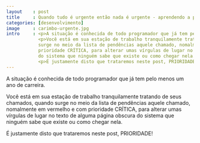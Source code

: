 ```yaml
---
layout    : post
title     : Quando tudo é urgente então nada é urgente - aprendendo a priorizar
categories: [desenvolvimento]
image     : carimbo-urgente.jpg
intro     : <p>A situação é conhecida de todo programador que já tem pelo menos um ano de carreira.</p>
            <p>Você está em sua estação de trabalho tranquilamente tratando de seus chamados, quando
            surge no meio da lista de pendências aquele chamado, nomalmente em vermelho e com 
            prioridade CRÍTICA, para alterar umas vírgulas de lugar no texto de alguma página obscura
            do sistema que ninguém sabe que existe ou como chegar nela.</p>
            <p>É justamente disto que trataremos neste post, PRIORIDADE!</p>
---
```


A situação é conhecida de todo programador que já tem pelo menos um ano de carreira.

Você está em sua estação de trabalho tranquilamente tratando de seus chamados, quando
surge no meio da lista de pendências aquele chamado, nomalmente em vermelho e com 
prioridade CRÍTICA, para alterar umas vírgulas de lugar no texto de alguma página obscura
do sistema que ninguém sabe que existe ou como chegar nela.

É justamente disto que trataremos neste post, PRIORIDADE!
